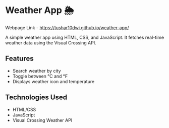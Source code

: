 # Weather App 🌦️

Webpage Link - <a>https://tushar10dwi.github.io/weather-app/</a>

A simple weather app using HTML, CSS, and JavaScript. It fetches real-time weather data using the Visual Crossing API.

## Features
- Search weather by city
- Toggle between °C and °F
- Displays weather icon and temperature

## Technologies Used
- HTML/CSS
- JavaScript
- Visual Crossing Weather API
